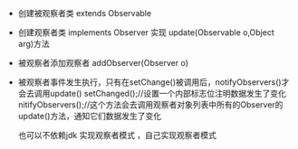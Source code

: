
- 创建被观察者类 extends Observable
- 创建观察者类 implements Observer 实现 update(Observable o,Object arg)方法
- 被观察者添加观察者 addObserver(Observer o)
- 被观察者事件发生执行，只有在setChange()被调用后，notifyObservers()才会去调用update()
    setChanged();//设置一个内部标志位注明数据发生了变化
nitifyObservers();//这个方法会去调用观察者对象列表中所有的Observer的update()方法，通知它们数据发生了变化        
                
                
    也可以不依赖jdk 实现观察者模式       ，自己实现观察者模式     
                
                